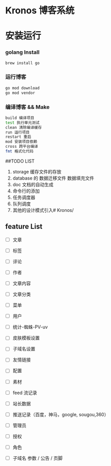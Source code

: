 # Kronos 博客系统

# 安装运行
### golang Install
```bash
brew install go
```
### 运行博客 
```bash
go mod download
go mod vendor
```
### 编译博客 && Make
```bash
build 编译项目
test 执行单元测试
clean 清除编译缓存
run 运行项目
restart 重启
mod 安装项目依赖
cross 跨平台编译
fmt 格式化代码
```



##TODO LIST
1. storage 缓存文件的存放
2. database 的 数据迁移文件 数据填充文件
3. doc  文档的自动生成
4. 命令行的添加
5. 任务调度器
6. 队列调度
7. 其他的设计模式引入# Kronos/


## feature List

* [ ]  文章
* [ ]  标签
* [ ]  评论
* [ ]  作者
* [ ]  文章内容 
* [ ]  文章分类
* [ ]  菜单
* [ ]  用户
* [ ]  统计-蜘蛛-PV-uv
* [ ]  皮肤模板设置
* [ ]  子域名设置
* [ ]  友情链接
* [ ]  配置
* [ ]  素材
* [ ]  feed 流记录
* [ ]  站长数据
* [ ]  推送记录（百度，神马，google, sougou,360）
* [ ]  管理员
* [ ]  授权
* [ ]  角色
* [ ] 子域名 参数 / 公告 / 页脚




